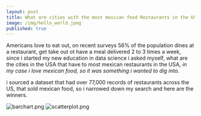 ```yaml
---
layout: post
title: What are cities with the most mexican food Restaurants in the US?
image: /img/hello_world.jpeg
published: true
---
```


Americans love to eat out, on recent surveys 56% of the population dines at a restaurant, get take out ot have a meal
delivered 2 to 3 times a week, since i started my new education in data science i asked myself, what are the cities in the USA that
have to most mexican restaurants in the USA, *in my case i love mexican food, so it was something i wanted to dig into*.

i sourced a dataset that had over 77,000 records of restaurants across the US, that sold mexican food, so i narrowed down my search
and here are the winners.


![barchart.png]({{site.baseurl}}/img/barchart.png)
![scatterplot.png]({{site.baseurl}}/img/scatterplot.png)
